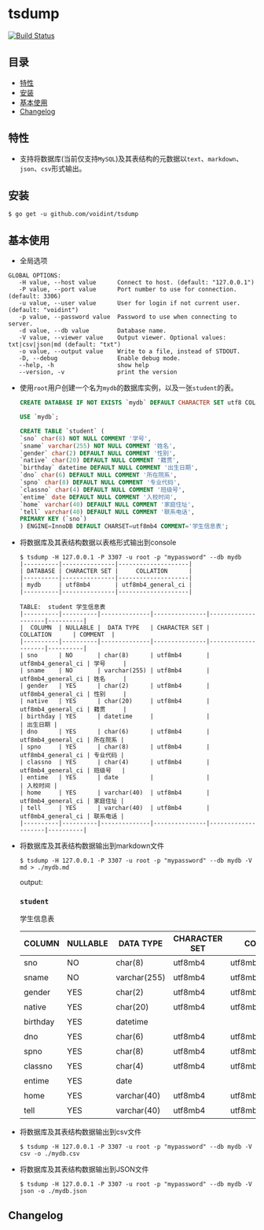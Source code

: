 # tsdump
[![Build Status](https://travis-ci.org/voidint/tsdump.svg?branch=master)](https://travis-ci.org/voidint/tsdump)

## 目录
- [特性](#特性)
- [安装](#安装)
- [基本使用](#基本使用)
- [Changelog](#changelog)

## 特性
- 支持将数据库(当前仅支持`MySQL`)及其表结构的元数据以`text`、`markdown`、`json`、`csv`形式输出。


## 安装
```shell
$ go get -u github.com/voidint/tsdump
```

## 基本使用
- 全局选项
```shell
GLOBAL OPTIONS:
   -H value, --host value      Connect to host. (default: "127.0.0.1")
   -P value, --port value      Port number to use for connection. (default: 3306)
   -u value, --user value      User for login if not current user. (default: "voidint")
   -p value, --password value  Password to use when connecting to server.
   -d value, --db value        Database name.
   -V value, --viewer value    Output viewer. Optional values: txt|csv|json|md (default: "txt")
   -o value, --output value    Write to a file, instead of STDOUT.
   -D, --debug                 Enable debug mode.
   --help, -h                  show help
   --version, -v               print the version
```

- 使用`root`用户创建一个名为`mydb`的数据库实例，以及一张`student`的表。
    ```SQL
    CREATE DATABASE IF NOT EXISTS `mydb` DEFAULT CHARACTER SET utf8 COLLATE utf8_general_ci;

    USE `mydb`;

    CREATE TABLE `student` (
    `sno` char(8) NOT NULL COMMENT '学号',
    `sname` varchar(255) NOT NULL COMMENT '姓名',
    `gender` char(2) DEFAULT NULL COMMENT '性别',
    `native` char(20) DEFAULT NULL COMMENT '籍贯',
    `birthday` datetime DEFAULT NULL COMMENT '出生日期',
    `dno` char(6) DEFAULT NULL COMMENT '所在院系',
    `spno` char(8) DEFAULT NULL COMMENT '专业代码',
    `classno` char(4) DEFAULT NULL COMMENT '班级号',
    `entime` date DEFAULT NULL COMMENT '入校时间',
    `home` varchar(40) DEFAULT NULL COMMENT '家庭住址',
    `tell` varchar(40) DEFAULT NULL COMMENT '联系电话',
    PRIMARY KEY (`sno`)
    ) ENGINE=InnoDB DEFAULT CHARSET=utf8mb4 COMMENT='学生信息表';
    ```

- 将数据库及其表结构数据以表格形式输出到console
    ```shell
    $ tsdump -H 127.0.0.1 -P 3307 -u root -p "mypassword" --db mydb
    |----------|---------------|--------------------|
    | DATABASE | CHARACTER SET |     COLLATION      |
    |----------|---------------|--------------------|
    | mydb     | utf8mb4       | utf8mb4_general_ci |
    |----------|---------------|--------------------|

    TABLE:	student	学生信息表
    |----------|----------|--------------|---------------|--------------------|----------|
    |  COLUMN  | NULLABLE |  DATA TYPE   | CHARACTER SET |     COLLATION      | COMMENT  |
    |----------|----------|--------------|---------------|--------------------|----------|
    | sno      | NO       | char(8)      | utf8mb4       | utf8mb4_general_ci | 学号     |
    | sname    | NO       | varchar(255) | utf8mb4       | utf8mb4_general_ci | 姓名     |
    | gender   | YES      | char(2)      | utf8mb4       | utf8mb4_general_ci | 性别     |
    | native   | YES      | char(20)     | utf8mb4       | utf8mb4_general_ci | 籍贯     |
    | birthday | YES      | datetime     |               |                    | 出生日期 |
    | dno      | YES      | char(6)      | utf8mb4       | utf8mb4_general_ci | 所在院系 |
    | spno     | YES      | char(8)      | utf8mb4       | utf8mb4_general_ci | 专业代码 |
    | classno  | YES      | char(4)      | utf8mb4       | utf8mb4_general_ci | 班级号   |
    | entime   | YES      | date         |               |                    | 入校时间 |
    | home     | YES      | varchar(40)  | utf8mb4       | utf8mb4_general_ci | 家庭住址 |
    | tell     | YES      | varchar(40)  | utf8mb4       | utf8mb4_general_ci | 联系电话 |
    |----------|----------|--------------|---------------|--------------------|----------|
    ```

- 将数据库及其表结构数据输出到markdown文件
    ```shell
    $ tsdump -H 127.0.0.1 -P 3307 -u root -p "mypassword" --db mydb -V md > ./mydb.md
    ```

    output: 
    ### `student`
    学生信息表

    |  COLUMN  | NULLABLE |  DATA TYPE   | CHARACTER SET |     COLLATION      | COMMENT  |
    |----------|----------|--------------|---------------|--------------------|----------|
    | sno      | NO       | char(8)      | utf8mb4       | utf8mb4_general_ci | 学号     |
    | sname    | NO       | varchar(255) | utf8mb4       | utf8mb4_general_ci | 姓名     |
    | gender   | YES      | char(2)      | utf8mb4       | utf8mb4_general_ci | 性别     |
    | native   | YES      | char(20)     | utf8mb4       | utf8mb4_general_ci | 籍贯     |
    | birthday | YES      | datetime     |               |                    | 出生日期 |
    | dno      | YES      | char(6)      | utf8mb4       | utf8mb4_general_ci | 所在院系 |
    | spno     | YES      | char(8)      | utf8mb4       | utf8mb4_general_ci | 专业代码 |
    | classno  | YES      | char(4)      | utf8mb4       | utf8mb4_general_ci | 班级号   |
    | entime   | YES      | date         |               |                    | 入校时间 |
    | home     | YES      | varchar(40)  | utf8mb4       | utf8mb4_general_ci | 家庭住址 |
    | tell     | YES      | varchar(40)  | utf8mb4       | utf8mb4_general_ci | 联系电话 |

- 将数据库及其表结构数据输出到csv文件
    ```shell
    $ tsdump -H 127.0.0.1 -P 3307 -u root -p "mypassword" --db mydb -V csv -o ./mydb.csv
    ```

- 将数据库及其表结构数据输出到JSON文件
    ```shell
    $ tsdump -H 127.0.0.1 -P 3307 -u root -p "mypassword" --db mydb -V json -o ./mydb.json
    ```

## Changelog